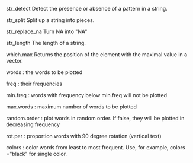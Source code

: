str_detect
Detect the presence or absence of a pattern in a string.

str_split
Split up a string into pieces.

str_replace_na
Turn NA into "NA"

str_length
The length of a string.

which.max 
Returns the position of the element with the maximal value in a vector. 

words : the words to be plotted

freq : their frequencies

min.freq : words with frequency below min.freq will not be plotted

max.words : maximum number of words to be plotted

random.order : plot words in random order. If false, they will be plotted in decreasing frequency

rot.per : proportion words with 90 degree rotation (vertical text)

colors : color words from least to most frequent. Use, for example, colors ="black" for single color.